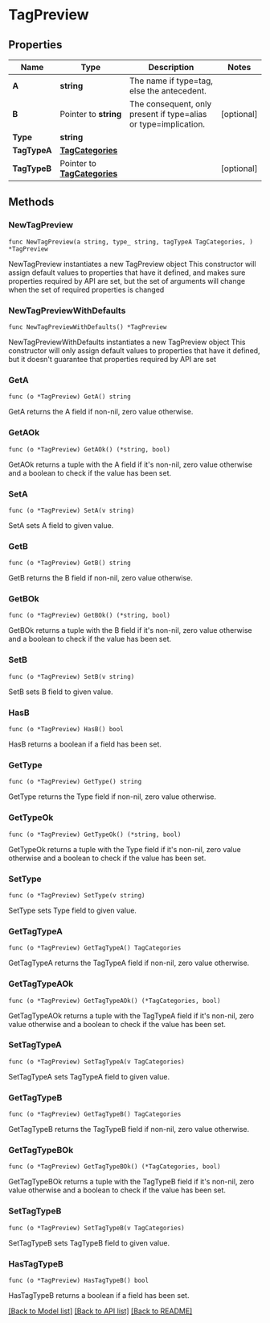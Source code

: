 # TagPreview

## Properties

Name | Type | Description | Notes
------------ | ------------- | ------------- | -------------
**A** | **string** | The name if type&#x3D;tag, else the antecedent. | 
**B** | Pointer to **string** | The consequent, only present if type&#x3D;alias or type&#x3D;implication. | [optional] 
**Type** | **string** |  | 
**TagTypeA** | [**TagCategories**](TagCategories.md) |  | 
**TagTypeB** | Pointer to [**TagCategories**](TagCategories.md) |  | [optional] 

## Methods

### NewTagPreview

`func NewTagPreview(a string, type_ string, tagTypeA TagCategories, ) *TagPreview`

NewTagPreview instantiates a new TagPreview object
This constructor will assign default values to properties that have it defined,
and makes sure properties required by API are set, but the set of arguments
will change when the set of required properties is changed

### NewTagPreviewWithDefaults

`func NewTagPreviewWithDefaults() *TagPreview`

NewTagPreviewWithDefaults instantiates a new TagPreview object
This constructor will only assign default values to properties that have it defined,
but it doesn't guarantee that properties required by API are set

### GetA

`func (o *TagPreview) GetA() string`

GetA returns the A field if non-nil, zero value otherwise.

### GetAOk

`func (o *TagPreview) GetAOk() (*string, bool)`

GetAOk returns a tuple with the A field if it's non-nil, zero value otherwise
and a boolean to check if the value has been set.

### SetA

`func (o *TagPreview) SetA(v string)`

SetA sets A field to given value.


### GetB

`func (o *TagPreview) GetB() string`

GetB returns the B field if non-nil, zero value otherwise.

### GetBOk

`func (o *TagPreview) GetBOk() (*string, bool)`

GetBOk returns a tuple with the B field if it's non-nil, zero value otherwise
and a boolean to check if the value has been set.

### SetB

`func (o *TagPreview) SetB(v string)`

SetB sets B field to given value.

### HasB

`func (o *TagPreview) HasB() bool`

HasB returns a boolean if a field has been set.

### GetType

`func (o *TagPreview) GetType() string`

GetType returns the Type field if non-nil, zero value otherwise.

### GetTypeOk

`func (o *TagPreview) GetTypeOk() (*string, bool)`

GetTypeOk returns a tuple with the Type field if it's non-nil, zero value otherwise
and a boolean to check if the value has been set.

### SetType

`func (o *TagPreview) SetType(v string)`

SetType sets Type field to given value.


### GetTagTypeA

`func (o *TagPreview) GetTagTypeA() TagCategories`

GetTagTypeA returns the TagTypeA field if non-nil, zero value otherwise.

### GetTagTypeAOk

`func (o *TagPreview) GetTagTypeAOk() (*TagCategories, bool)`

GetTagTypeAOk returns a tuple with the TagTypeA field if it's non-nil, zero value otherwise
and a boolean to check if the value has been set.

### SetTagTypeA

`func (o *TagPreview) SetTagTypeA(v TagCategories)`

SetTagTypeA sets TagTypeA field to given value.


### GetTagTypeB

`func (o *TagPreview) GetTagTypeB() TagCategories`

GetTagTypeB returns the TagTypeB field if non-nil, zero value otherwise.

### GetTagTypeBOk

`func (o *TagPreview) GetTagTypeBOk() (*TagCategories, bool)`

GetTagTypeBOk returns a tuple with the TagTypeB field if it's non-nil, zero value otherwise
and a boolean to check if the value has been set.

### SetTagTypeB

`func (o *TagPreview) SetTagTypeB(v TagCategories)`

SetTagTypeB sets TagTypeB field to given value.

### HasTagTypeB

`func (o *TagPreview) HasTagTypeB() bool`

HasTagTypeB returns a boolean if a field has been set.


[[Back to Model list]](../README.md#documentation-for-models) [[Back to API list]](../README.md#documentation-for-api-endpoints) [[Back to README]](../README.md)


